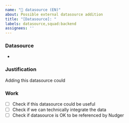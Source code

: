 ```yaml
---
name: "💾 datasource (EN)"
about: Possible external datasource addition
title: "[Datasource]: "
labels: datasource,squad:backend
assignees: ''
---
```


### Datasource  
- []() 

### Justification  
Adding this datasource could  

### Work  
- [ ] Check if this datasource could be useful  
- [ ] Check if we can technically integrate the data  
- [ ] Check if datasource is OK to be referenced by Nudger  

